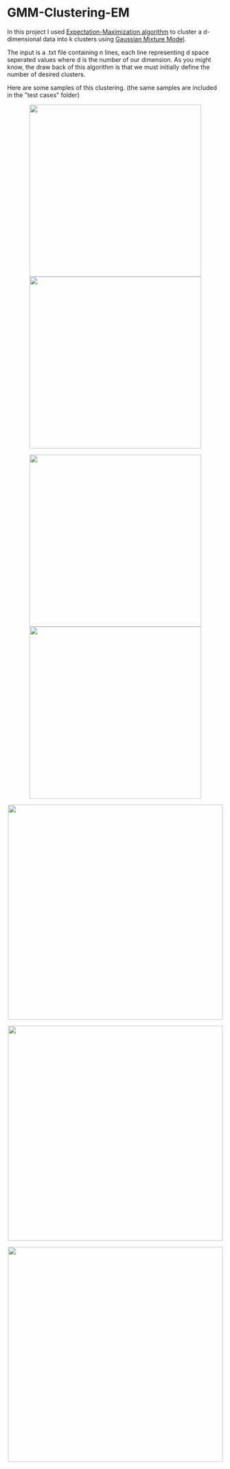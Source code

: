 # GMM-Clustering-EM

In this project I used [Expectation-Maximization algorithm](https://en.wikipedia.org/wiki/Expectation–maximization_algorithm) to cluster a d-dimensional data into k clusters using [Gaussian Mixture Model](https://en.wikipedia.org/wiki/Mixture_model#Gaussian_mixture_model).

The input is a .txt file containing n lines, each line representing d space seperated values where d is the number of our dimension.
As you might know, the draw back of this algorithm is that we must initially define the number of desired clusters.

Here are some samples of this clustering. (the same samples are included in the "test cases" folder)


<p align="center"><img src="https://cloud.githubusercontent.com/assets/19167068/22405785/5c1f5a76-e65d-11e6-8e55-718b7d3914d9.jpg" width="400"/><img src="https://cloud.githubusercontent.com/assets/19167068/22405786/5ed84d68-e65d-11e6-9a2a-860ad132e0a9.jpg" width="400"/>

<p align="center"><img src="https://cloud.githubusercontent.com/assets/19167068/22405784/5881fc02-e65d-11e6-9fcf-eb714089536c.jpg" width="400"/><img src="https://cloud.githubusercontent.com/assets/19167068/22405788/64eb741e-e65d-11e6-8a63-351d997a8c22.jpg" width="400"/>

<p align="center"><img src="https://cloud.githubusercontent.com/assets/19167068/22405792/6829e3cc-e65d-11e6-8753-a3897ca0accd.jpg" width="500"/>

<p align="center"><img src="https://cloud.githubusercontent.com/assets/19167068/22405794/6b0b4978-e65d-11e6-9f9d-49ea5c018df2.jpg" width="500"/>

<p align="center"><img src="https://cloud.githubusercontent.com/assets/19167068/22405795/6db75450-e65d-11e6-9860-59ce40b56f96.jpg" width="500"/>
